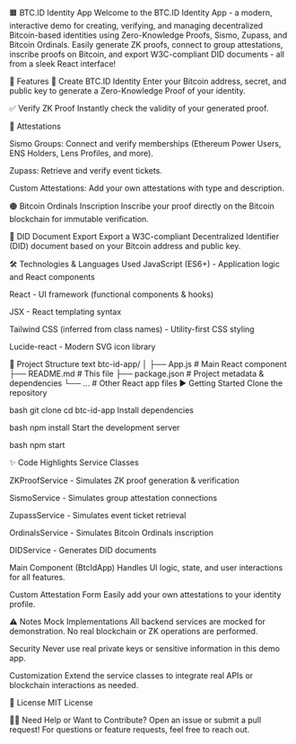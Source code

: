 🟧 BTC.ID Identity App
Welcome to the BTC.ID Identity App - a modern, interactive demo for creating, verifying, and managing decentralized Bitcoin-based identities using Zero-Knowledge Proofs, Sismo, Zupass, and Bitcoin Ordinals.
Easily generate ZK proofs, connect to group attestations, inscribe proofs on Bitcoin, and export W3C-compliant DID documents - all from a sleek React interface!

🚀 Features
🔐 Create BTC.ID Identity
Enter your Bitcoin address, secret, and public key to generate a Zero-Knowledge Proof of your identity.

✅ Verify ZK Proof
Instantly check the validity of your generated proof.

🪪 Attestations

Sismo Groups: Connect and verify memberships (Ethereum Power Users, ENS Holders, Lens Profiles, and more).

Zupass: Retrieve and verify event tickets.

Custom Attestations: Add your own attestations with type and description.

🟠 Bitcoin Ordinals Inscription
Inscribe your proof directly on the Bitcoin blockchain for immutable verification.

📄 DID Document Export
Export a W3C-compliant Decentralized Identifier (DID) document based on your Bitcoin address and public key.

🛠️ Technologies & Languages Used
JavaScript (ES6+) - Application logic and React components

React - UI framework (functional components & hooks)

JSX - React templating syntax

Tailwind CSS (inferred from class names) - Utility-first CSS styling

Lucide-react - Modern SVG icon library

📂 Project Structure
text
btc-id-app/
│
├── App.js           # Main React component
├── README.md        # This file
├── package.json     # Project metadata & dependencies
└── ...              # Other React app files
▶️ Getting Started
Clone the repository

bash
git clone <your-repo-url>
cd btc-id-app
Install dependencies

bash
npm install
Start the development server

bash
npm start

✨ Code Highlights
Service Classes

ZKProofService - Simulates ZK proof generation & verification

SismoService - Simulates group attestation connections

ZupassService - Simulates event ticket retrieval

OrdinalsService - Simulates Bitcoin Ordinals inscription

DIDService - Generates DID documents

Main Component (BtcIdApp)
Handles UI logic, state, and user interactions for all features.

Custom Attestation Form
Easily add your own attestations to your identity profile.

⚠️ Notes
Mock Implementations
All backend services are mocked for demonstration. No real blockchain or ZK operations are performed.

Security
Never use real private keys or sensitive information in this demo app.

Customization
Extend the service classes to integrate real APIs or blockchain interactions as needed.

📜 License
MIT License

🙋‍♂️ Need Help or Want to Contribute?
Open an issue or submit a pull request!
For questions or feature requests, feel free to reach out.

